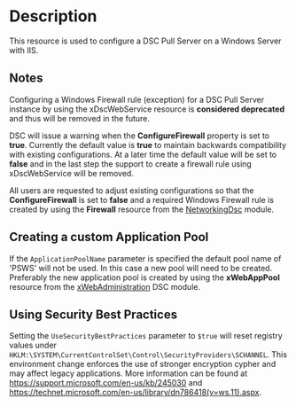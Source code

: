 # Description

This resource is used to configure a DSC Pull Server on a Windows Server with
IIS.

## Notes

Configuring a Windows Firewall rule (exception) for a DSC Pull Server instance
by using the xDscWebService resource is **considered deprecated** and thus will
be removed in the future.

DSC will issue a warning when the **ConfigureFirewall** property is set to
**true**. Currently the default value is **true** to maintain backwards
compatibility with existing configurations. At a later time the default value
will be set to **false** and in the last step the  support to create a
firewall rule using xDscWebService will be removed.

All users are requested to adjust existing configurations so that the
**ConfigureFirewall** is set to **false** and a required Windows Firewall rule
is created by using the **Firewall** resource from the
[NetworkingDsc](https://github.com/dsccommunity/NetworkingDsc) module.

## Creating a custom Application Pool

If the `ApplicationPoolName` parameter is specified the default pool name of 'PSWS'
will not be used. In this case a new pool will need to be created. Preferably
the new application pool is created by using the __xWebAppPool__ resource from the
[xWebAdministration](https://github.com/dsccommunity/xWebAdministration) DSC module.

## Using Security Best Practices

Setting the `UseSecurityBestPractices` parameter to `$true` will reset registry
values under `HKLM:\SYSTEM\CurrentControlSet\Control\SecurityProviders\SCHANNEL`.
This environment change enforces the use of stronger encryption cypher and may
affect legacy applications. More information can be found at
https://support.microsoft.com/en-us/kb/245030 and
https://technet.microsoft.com/en-us/library/dn786418(v=ws.11).aspx.
